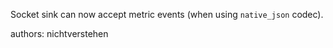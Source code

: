 Socket sink can now accept metric events (when using `native_json` codec).

authors: nichtverstehen
